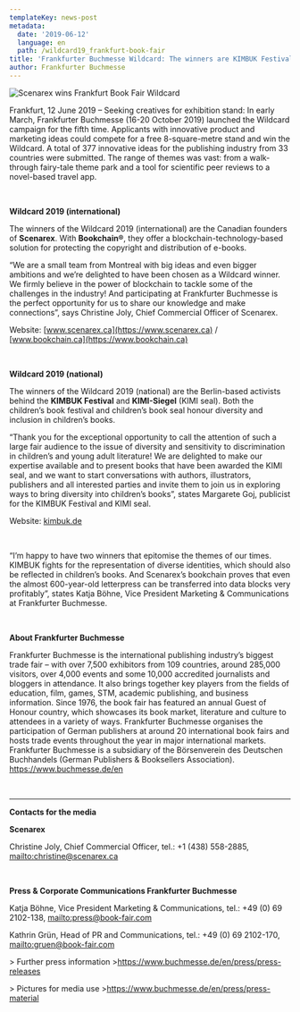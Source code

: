 ```yaml
---
templateKey: news-post
metadata:
  date: '2019-06-12'
  language: en
  path: /wildcard19_frankfurt-book-fair
title: 'Frankfurter Buchmesse Wildcard: The winners are KIMBUK Festival and Scenarex'
author: Frankfurter Buchmesse
---
```

<img src="/img/frankfurt-wildcard-scenarex-bookchain.png" alt="Scenarex wins Frankfurt Book Fair Wildcard">

Frankfurt, 12 June 2019 – Seeking creatives for exhibition stand: In early March, Frankfurter Buchmesse (16-20 October 2019) launched the Wildcard campaign for the fifth time. Applicants with innovative product and marketing ideas could compete for a free 8-square-metre stand and win the Wildcard. A total of 377 innovative ideas for the publishing industry from 33 countries were submitted. The range of themes was vast: from a walk-through fairy-tale theme park and a tool for scientific peer reviews to a novel-based travel app.

<br/>

**Wildcard 2019 (international)**

The winners of the Wildcard 2019 (international) are the Canadian founders of **Scenarex**. With **Bookchain®**, they offer a blockchain-technology-based solution for protecting the copyright and distribution of e-books.

“We are a small team from Montreal with big ideas and even bigger ambitions and we’re delighted to have been chosen as a Wildcard winner. We firmly believe in the power of blockchain to tackle some of the challenges in the industry! And participating at Frankfurter Buchmesse is the perfect opportunity for us to share our knowledge and make connections”, says Christine Joly, Chief Commercial Officer of Scenarex.

Website: [www.scenarex.ca](https://www.scenarex.ca) / [www.bookchain.ca](https://www.bookchain.ca)

<br/>

**Wildcard 2019 (national)**

The winners of the Wildcard 2019 (national) are the Berlin-based activists behind the **KIMBUK Festival** and **KIMI-Siegel** (KIMI seal). Both the children’s book festival and children’s book seal honour diversity and inclusion in children’s books.

“Thank you for the exceptional opportunity to call the attention of such a large fair audience to the issue of diversity and sensitivity to discrimination in children’s and young adult literature! We are delighted to make our expertise available and to present books that have been awarded the KIMI seal, and we want to start conversations with authors, illustrators, publishers and all interested parties and invite them to join us in exploring ways to bring diversity into children’s books”, states Margarete Goj, publicist for the KIMBUK Festival and KIMI seal.

Website: [kimbuk.de](https://kimbuk.de/)

<br/>

“I’m happy to have two winners that epitomise the themes of our times. KIMBUK fights for the representation of diverse identities, which should also be reflected in children’s books. And Scenarex’s bookchain proves that even the almost 600-year-old letterpress can be transferred into data blocks very profitably”, states Katja Böhne, Vice President Marketing & Communications at Frankfurter Buchmesse.

<br/>

**About Frankfurter Buchmesse**

Frankfurter Buchmesse is the international publishing industry’s biggest trade fair – with over 7,500 exhibitors from 109 countries, around 285,000 visitors, over 4,000 events and some 10,000 accredited journalists and bloggers in attendance. It also brings together key players from the fields of education, film, games, STM, academic publishing, and business information. Since 1976, the book fair has featured an annual Guest of Honour country, which showcases its book market, literature and culture to attendees in a variety of ways. Frankfurter Buchmesse organises the participation of German publishers at around 20 international book fairs and hosts trade events throughout the year in major international markets. Frankfurter Buchmesse is a subsidiary of the Börsenverein des Deutschen Buchhandels (German Publishers & Booksellers Association). https://www.buchmesse.de/en

<br/>

- - -

**Contacts for the media**

**Scenarex**

Christine Joly, Chief Commercial Officer, tel.: +1 (438) 558-2885, <mailto:christine@scenarex.ca>

<br/>

**Press & Corporate Communications Frankfurter Buchmesse**

Katja Böhne, Vice President Marketing & Communications, tel.: +49 (0) 69 2102-138, <mailto:press@book-fair.com>

Kathrin Grün, Head of PR and Communications, tel.: +49 (0) 69 2102-170, <mailto:gruen@book-fair.com>

\> Further press information ><https://www.buchmesse.de/en/press/press-releases>

\> Pictures for media use ><https://www.buchmesse.de/en/press/press-material>

